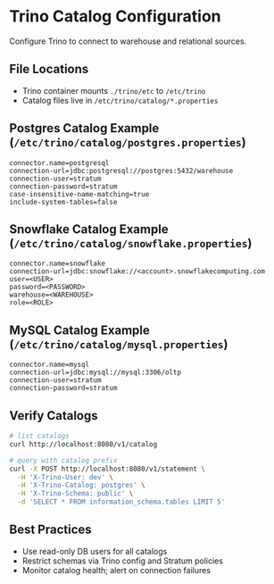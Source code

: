 # Trino Catalog Configuration

Configure Trino to connect to warehouse and relational sources.

## File Locations
- Trino container mounts `./trino/etc` to `/etc/trino`
- Catalog files live in `/etc/trino/catalog/*.properties`

## Postgres Catalog Example (`/etc/trino/catalog/postgres.properties`)
```properties
connector.name=postgresql
connection-url=jdbc:postgresql://postgres:5432/warehouse
connection-user=stratum
connection-password=stratum
case-insensitive-name-matching=true
include-system-tables=false
```

## Snowflake Catalog Example (`/etc/trino/catalog/snowflake.properties`)
```properties
connector.name=snowflake
connection-url=jdbc:snowflake://<account>.snowflakecomputing.com
user=<USER>
password=<PASSWORD>
warehouse=<WAREHOUSE>
role=<ROLE>
```

## MySQL Catalog Example (`/etc/trino/catalog/mysql.properties`)
```properties
connector.name=mysql
connection-url=jdbc:mysql://mysql:3306/oltp
connection-user=stratum
connection-password=stratum
```

## Verify Catalogs
```bash
# list catalogs
curl http://localhost:8080/v1/catalog

# query with catalog prefix
curl -X POST http://localhost:8080/v1/statement \
  -H 'X-Trino-User: dev' \
  -H 'X-Trino-Catalog: postgres' \
  -H 'X-Trino-Schema: public' \
  -d 'SELECT * FROM information_schema.tables LIMIT 5'
```

## Best Practices
- Use read-only DB users for all catalogs
- Restrict schemas via Trino config and Stratum policies
- Monitor catalog health; alert on connection failures
